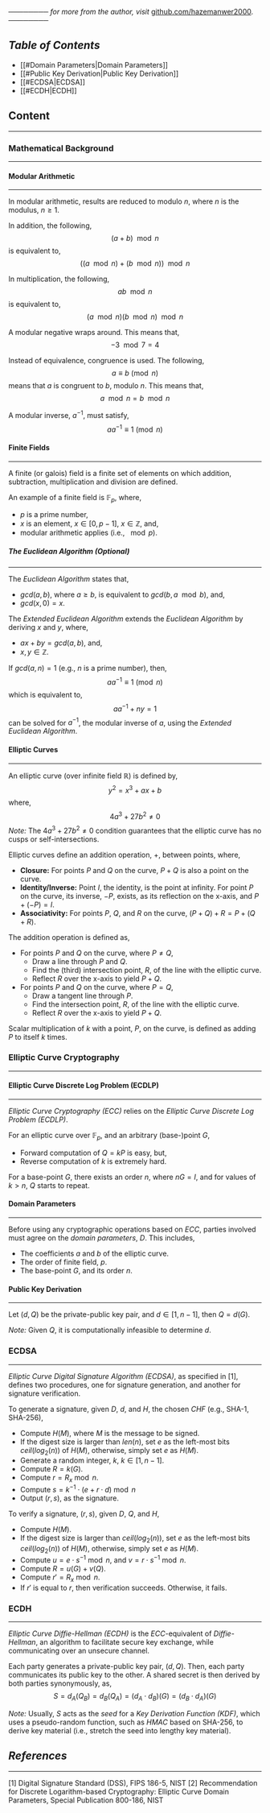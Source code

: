 ──────── *for more from the author, visit* [github.com/hazemanwer2000](https://github.com/hazemanwer2000). ────────
## *Table of Contents*
- [[#Domain Parameters|Domain Parameters]]
- [[#Public Key Derivation|Public Key Derivation]]
- [[#ECDSA|ECDSA]]
- [[#ECDH|ECDH]]
## Content
---
### Mathematical Background
---
#### Modular Arithmetic
---
In modular arithmetic, results are reduced to modulo $n$, where $n$ is the modulus, $n \ge 1$.

In addition, the following,
$$ (a + b) \mod n$$
is equivalent to,
$$ ((a \mod n) + (b \mod n)) \mod n$$

In multiplication, the following,
$$ ab \mod n$$
is equivalent to,
$$ (a \mod n)(b \mod n) \mod n$$

A modular negative wraps around. This means that,
$$-3 \mod 7 = 4$$

Instead of equivalence, congruence is used. The following,
$$
a \equiv b \pmod{n}
$$
means that $a$ is congruent to $b$, modulo $n$. This means that,
$$a \mod n = b \mod n$$

A modular inverse, $a^{-1}$, must satisfy,
$$ a a^{-1} \equiv 1 \pmod{n}$$
#### Finite Fields
---
A finite (or galois) field is a finite set of elements on which addition, subtraction, multiplication and division are defined. 

An example of a finite field is $\mathbb{F}_{p}$, where,
* $p$ is a prime number,
* $x$ is an element, $x \in [0, p-1]$, $x \in \mathbb{Z}$, and,
* modular arithmetic applies (i.e., $\mod p$).
##### The Euclidean Algorithm (Optional)
---
The *Euclidean Algorithm* states that,
* $gcd(a, b)$, where $a \ge b$, is equivalent to $gcd(b, a \mod b)$, and,
* $gcd(x, 0) = x$.

The *Extended Euclidean Algorithm* extends the *Euclidean Algorithm* by deriving $x$ and $y$, where,
* $ax + by = gcd(a, b)$, and,
* $x, y \in \mathbb{Z}$.

If $gcd(a, n) = 1$ (e.g., $n$ is a prime number), then,
$$ a a^{-1} \equiv 1 \pmod{n}$$
which is equivalent to,
$$aa^{-1} + ny = 1$$
can be solved for $a^{-1}$, the modular inverse of $a$, using the *Extended Euclidean Algorithm*.
#### Elliptic Curves
---
An elliptic curve (over infinite field $\mathbb{R}$) is defined by,
$$y^{2} = x^{3} + ax + b$$
where,
$$4a^{3} + 27b^{2} \ne 0$$
*Note:* The $4a^{3} + 27b^{2} \ne 0$ condition guarantees that the elliptic curve has no cusps or self-intersections.

Elliptic curves define an addition operation, $+$, between points, where,
* **Closure:** For points $P$ and $Q$ on the curve, $P + Q$ is also a point on the curve.
* **Identity/Inverse:** Point $I$, the identity, is the point at infinity. For point $P$ on the curve, its inverse, $-P$, exists, as its reflection on the x-axis, and $P + (-P) = I$.
* **Associativity:** For points $P$, $Q$, and $R$ on the curve, $(P + Q) + R = P + (Q + R)$.

The addition operation is defined as,
* For points $P$ and $Q$ on the curve, where $P \ne Q$,
	* Draw a line through $P$ and $Q$.
	* Find the (third) intersection point, $R$, of the line with the elliptic curve.
	* Reflect $R$ over the x-axis to yield $P + Q$.
* For points $P$ and $Q$ on the curve, where $P = Q$,
	* Draw a tangent line through $P$.
	* Find the intersection point, $R$, of the line with the elliptic curve.
	* Reflect $R$ over the x-axis to yield $P + Q$.

Scalar multiplication of $k$ with a point, $P$, on the curve, is defined as adding $P$ to itself $k$ times.
### Elliptic Curve Cryptography
---
####  Elliptic Curve Discrete Log Problem (ECDLP)
---
*Elliptic Curve Cryptography (ECC)* relies on the *Elliptic Curve Discrete Log Problem (ECDLP)*.

For an elliptic curve over $\mathbb{F}_{p}$, and an arbitrary (base-)point $G$,
* Forward computation of $Q = kP$ is easy, but,
* Reverse computation of $k$ is extremely hard.

For a base-point $G$, there exists an order $n$, where $nG = I$, and for values of $k > n$, $Q$ starts to repeat.
#### Domain Parameters
---
Before using any cryptographic operations based on *ECC*, parties involved must agree on the *domain parameters*, $D$. This includes,
* The coefficients $a$ and $b$ of the elliptic curve.
* The order of finite field, $p$.
* The base-point $G$, and its order $n$.
#### Public Key Derivation
---
Let $(d, Q)$ be the private-public key pair, and $d \in [1, n-1]$, then $Q = d(G)$.

*Note:* Given $Q$, it is computationally infeasible to determine $d$. 
### ECDSA
---
*Elliptic Curve Digital Signature Algorithm (ECDSA)*, as specified in [1], defines two procedures, one for signature generation, and another for signature verification.

To generate a signature, given $D$, $d$, and $H$, the chosen *CHF* (e.g., SHA-1, SHA-256),
* Compute $H(M)$, where $M$ is the message to be signed.
* If the digest size is larger than $len(n)$, set $e$ as the left-most bits $ceil(log_2(n))$ of $H(M)$, otherwise, simply set $e$ as $H(M)$.
* Generate a random integer, $k$, $k \in [1, n-1]$.
* Compute $R = k(G)$.
* Compute $r = R_{x} \bmod n$.
* Compute $s = k^{-1} \cdot (e + r \cdot d) \bmod n$
* Output $(r, s)$, as the signature.

To verify a signature, $(r, s)$, given $D$, $Q$, and $H$,
* Compute $H(M)$.
* If the digest size is larger than $ceil(log_2(n))$, set $e$ as the left-most bits $ceil(log_2(n))$ of $H(M)$, otherwise, simply set $e$ as $H(M)$.
* Compute $u = e \cdot s^{-1} \bmod n$, and $v = r \cdot s^{-1} \bmod n$.
* Compute $R = u(G) + v(Q)$.
* Compute $r' = R_x \bmod n$.
* If $r'$ is equal to $r$, then verification succeeds. Otherwise, it fails.
### ECDH
---
*Elliptic Curve Diffie-Hellman (ECDH)* is the *ECC*-equivalent of *Diffie-Hellman*, an algorithm to facilitate secure key exchange, while communicating over an unsecure channel.

Each party generates a private-public key pair, $(d, Q)$. Then, each party communicates its public key to the other. A shared secret is then derived by both parties synonymously, as, 
$$S = d_A(Q_B) = d_B(Q_A) = (d_A \cdot d_B)(G) = (d_B \cdot d_A)(G)$$

*Note:* Usually, $S$ acts as the *seed* for a *Key Derivation Function (KDF)*, which uses a pseudo-random function, such as *HMAC* based on SHA-256, to derive key material (i.e., stretch the seed into lengthy key material).
## *References*
---
[1] Digital Signature Standard (DSS), FIPS 186-5, NIST
[2] Recommendation for Discrete Logarithm-based Cryptography: Elliptic Curve Domain Parameters, Special Publication 800-186, NIST